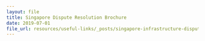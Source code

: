 ```yaml
---
layout: file
title: Singapore Dispute Resolution Brochure
date: 2019-07-01
file_url: resources/useful-links/_posts/singapore-infrastructure-dispute-management-protocol.pdf
---
```


